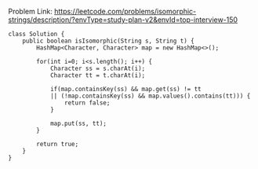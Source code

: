 Problem Link: https://leetcode.com/problems/isomorphic-strings/description/?envType=study-plan-v2&envId=top-interview-150

```
class Solution {
    public boolean isIsomorphic(String s, String t) {
        HashMap<Character, Character> map = new HashMap<>();

        for(int i=0; i<s.length(); i++) {
            Character ss = s.charAt(i);
            Character tt = t.charAt(i);

            if(map.containsKey(ss) && map.get(ss) != tt 
            || (!map.containsKey(ss) && map.values().contains(tt))) {
                return false;
            }

            map.put(ss, tt);
        }

        return true;
    }
}
```
